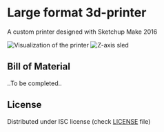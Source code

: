 Large format 3d-printer
=======
A custom printer designed with Sketchup Make 2016

![Visualization of the printer](https://github.com/fador/custom_3d-printer/blob/master/visual/Printer_full_model.png)
![Z-axis sled](https://github.com/fador/custom_3d-printer/blob/master/visual/Printer_z-axis_sled.png)

## Bill of Material

 ..To be completed..
 
## License

Distributed under ISC license (check [LICENSE](./LICENSE) file)